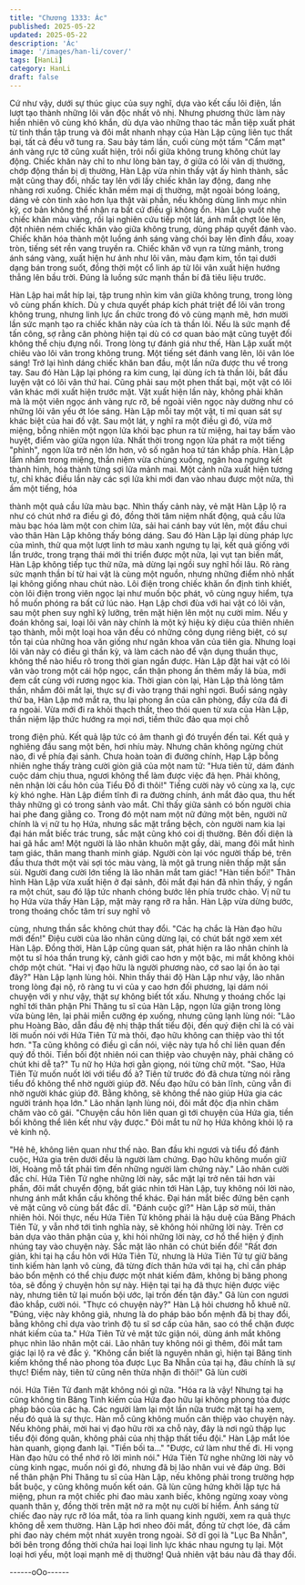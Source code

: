 ```yaml
---
title: "Chương 1333: Ác"
published: 2025-05-22
updated: 2025-05-22
description: 'Ác'
image: '/images/han-li/cover/'
tags: [HanLi]
category: HanLi
draft: false
---
```


Cứ như vậy, dưới sự thúc giục của suy nghĩ, dựa vào kết cấu lôi
điện, lần lượt tạo thành những lôi văn độc nhất vô nhị.
Nhưng phương thức làm này hiển nhiên vô cùng khó khắn, dù
dựa vào những thao tác mẫn tiệp xuất phát từ tinh thần tập trung
và đôi mắt nhanh nhạy của Hàn Lập cũng liên tục thất bại, tất cả
đều vỡ tung ra.
Sau bảy tám lần, cuối cùng một tấm "Cẩm mạt" ánh vàng rực tỡ
cũng xuất hiện, trôi nổi giữa không trung không chút lay động.
Chiếc khăn này chỉ to như lòng bàn tay, ở giữa có lôi vân dị
thường, chớp động thần bị dị thường, Hàn Lập vừa nhìn thấy vật
ấy hình thành, sắc mặt cũng thay đổi, nhấc tay lên với lấy chiếc
khăn lay động, đang nhẹ nhàng rơi xuống.
Chiếc khăn mềm mại dị thường, mặt ngoài bóng loáng, dáng vẻ
còn tinh xảo hơn lụa thật vài phần, nếu không dùng linh mục nhìn
kỹ, cơ bản không thể nhận ra bất cứ điều gì không ổn.
Hàn Lập vuốt nhẹ chiếc khăn màu vàng, rồi lại nghiên cứu tiếp
một lát, ánh mắt chợt lóe lên, đột nhiên ném chiếc khăn vào giữa
không trung, dùng pháp quyết đánh vào.
Chiếc khăn hóa thành một luồng ánh sáng vàng chói bay lên đỉnh
đầu, xoay tròn, tiếng sét rền vang truyền ra.
Chiếc khăn vỡ vụn ra từng mảnh, trong ánh sáng vàng, xuất hiện
hư ảnh như lôi vân, màu đạm kim, tồn tại dưới dạng bán trong
suốt, đồng thời một cổ linh áp từ lôi vân xuất hiện hướng thẳng
lên bầu trời.
Đúng là luồng sức mạnh thần bí đã tiêu liệu trước.

Hàn Lập hai mắt híp lại, tập trung nhìn kim vân giữa không trung,
trong lòng vô cùng phấn khích.
Dù y chưa quyết pháp kích phát triệt để lôi vân trong không trung,
nhưng linh lực ẩn chức trong đó vô cùng mạnh mẽ, hơn mười lần
sức mạnh tạo ra chiếc khăn này của ích tà thần lôi. Nếu là sức
mạnh để tấn công, sợ rằng căn phòng hiện tại dù có cơ quan bảo
mật cũng tuyệt đối không thể chịu đựng nổi.
Trong lòng tự đánh giá như thế, Hàn Lập xuất một chiêu vào lôi
vân trong không trung.
Một tiếng sét đánh vang lên, lôi vân lóe sáng! Trở lại hình dáng
chiếc khăn ban đầu, một lần nữa được thu về trong tay.
Sau đó Hàn Lập lại phóng ra kim cung, lại dùng ích tà thần lôi, bắt
đầu luyện vật có lôi vân thứ hai. Cũng phải sau một phen thất bại,
một vật có lôi vân khác mới xuất hiện trước mặt.
Vật xuất hiện lần này, không phải khăn mà là một viên ngọc ánh
vàng rực rỡ, bề ngoài viên ngọc này dường như có những lôi vân
yếu ớt lóe sáng.
Hàn Lập mỗi tay một vật, tỉ mỉ quan sát sự khác biệt của hai đồ
vật.
Sau một lát, y nghĩ ra một điều gì đó, vừa mở miệng, bỗng nhiên
một ngọn lửa khói bạc phun ra từ miệng, hai tay bấm vào huyệt,
điểm vào giữa ngọn lửa.
Nhất thời trong ngọn lửa phát ra một tiếng "phình", ngọn lửa trở
nên lớn hơn, vô số ngân hoa tứ tán khắp phía.
Hàn Lập lẩm nhẩm trong miệng, thần niệm vừa chùng xuống,
ngân hoa ngưng kết thành hình, hóa thành từng sợi lửa mảnh
mai.
Một cảnh nữa xuất hiện tương tự, chỉ khác điều lần này các sợi
lửa khi mới đan vào nhau được một nửa, thì ầm một tiếng, hóa

thành một quả cầu lửa màu bạc.
Nhìn thấy cảnh này, vẻ mặt Hàn Lập lộ ra như có chút nhớ ra điều
gì đó, đồng thời tâm niệm nhất động, quả cầu lửa màu bạc hóa
làm một con chim lửa, sải hai cánh bay vút lên, một đầu chui vào
thân Hàn Lập không thấy bóng dáng.
Sau đó Hàn Lập lại dùng pháp lực của mình, thử qua một lượt
linh tơ màu xanh ngưng tụ lại, kết quả giống với lần trước, trong
trạng thái mới thi triển được một nửa, lại vụt tan biến mất, Hàn
Lập không tiếp tục thử nữa, mà dừng lại ngồi suy nghĩ hồi lâu.
Rõ ràng sức mạnh thần bí từ hai vật là cùng một nguồn, nhưng
những điểm nhỏ nhất lại không giống nhau chút nào. Lôi điện
trong chiếc khăn ổn định tinh khiết, còn lôi điện trong viên ngọc lại
như muốn bộc phát, vô cùng nguy hiểm, tựa hồ muốn phóng ra
bất cứ lúc nào.
Hạn Lập chơi đùa với hai vật có lôi vân, sau một phen suy nghĩ kỹ
lưỡng, trên mặt hiện lên một nụ cười mỉm.
Nếu y đoán không sai, loại lôi vân này chính là một ký hiệu kỳ
diệu của thiên nhiên tạo thành, mỗi một loại hoa văn đều có
những công dụng riêng biệt, có sự tồn tại của những hoa văn
giống như ngân khoa văn của tiên gia.
Nhưng loại lôi vân này có điều gì thần kỳ, và làm cách nào để vận
dụng thuần thục, không thể nào hiểu rõ trong thời gian ngắn
được. Hàn Lập đặt hai vật có lôi vân vào trong một cái hộp ngọc,
cẩn thận phong ấn thêm mấy lá bùa, mới đem cất cùng với rương
ngọc kia.
Thời gian còn lại, Hàn Lập thả lỏng tâm thần, nhắm đôi mắt lại,
thực sự đi vào trạng thái nghỉ ngơi.
Buổi sáng ngày thứ ba, Hàn Lập mở mắt ra, thu lại phong ấn của
căn phòng, đẩy cửa đá đi ra ngoài.
Vừa mới đi ra khỏi thạch thất, theo thói quen từ xưa của Hàn Lập,
thần niệm lập thức hướng ra mọi nơi, tiềm thức đảo qua mọi chỗ

trong điện phủ.
Kết quả lập tức có âm thanh gì đó truyền đến tai.
Kết quả y nghiêng đầu sang một bên, hơi nhíu mày.
Nhưng chân không ngừng chút nào, đi về phía đại sảnh.
Chưa hoàn toàn đi đường chính, Hạp Lập bỗng nhiên nghe thấy
tràng cười giòn giã của một nam tử: "Hưa tiên tử, dám đánh cuộc
dám chịu thua, ngươi không thể làm được việc đã hẹn. Phải
không, nên nhận lời cầu hôn của Tiểu Đồ đi thôi!"
Tiếng cười này vô cùng xa lạ, cực kỳ khó nghe.
Hàn Lập điềm tĩnh đi ra đường chính, ánh mắt đảo qua, thu hết
thảy những gì có trong sảnh vào mắt.
Chỉ thấy giữa sảnh có bốn người chia hai phe đang giằng co.
Trong đó một nam một nữ đứng một bên, người nữ chính là vị nữ
tu họ Hứa, nhưng sắc mặt trắng bệch, còn người nam kia lại đại
hán mắt biếc trác trung, sắc mặt cũng khó coi dị thường.
Bên đối diện là hai gã hắc am! Một người là lão nhân khuôn mặt
gầy, dài, mang đôi mắt hình tam giác, thân mang thanh minh giáp.
Người còn lại vóc người thấp bé, trên đầu thưa thớt một vài sợi
tóc màu vàng, là một gã trung niên thấp mặt sần sùi.
Người đang cười lớn tiếng là lão nhân mắt tam giác!
"Hàn tiền bối!"
Thân hình Hàn Lập vừa xuất hiện ở đại sảnh, đôi mắt đại hán đã
nhìn thấy, ý ngẩn ra một chút, sau đó lập tức nhanh chóng bước
lên phía trước chào.
Vị nữ tu họ Hứa vừa thấy Hàn Lập, mặt mày rạng rỡ ra hẳn.
Hàn Lập vừa dừng bước, trong thoáng chốc tâm trí suy nghĩ vô

cùng, nhưng thần sắc không chút thay đổi.
"Các hạ chắc là Hàn đạo hữu mới đến!" Điệu cười của lão nhân
cũng dừng lại, có chút bất ngờ xem xét Hàn Lập.
Đồng thời, Hàn Lập cũng quan sát, phát hiện ra lão nhân chính là
một tu sĩ hóa thần trung kỳ, cảnh giới cao hơn y một bậc, mi mắt
không khỏi chớp một chút.
"Hai vị đạo hữu là người phương nào, cớ sao lại ồn ào tại đây?"
Hàn Lập lạnh lùng hỏi.
Nhìn thấy thái độ Hàn Lập như vậy, lão nhân trong lòng đại nộ, rõ
ràng tu vi của y cao hơn đối phương, lại dám nói chuyện với y
như vậy, thật sự không biết tốt xấu.
Nhưng y thoáng chốc lại nghĩ tới thân phận Phi Thăng tu sĩ của
Hàn Lập, ngọn lửa giận trong lòng vừa bùng lên, lại phải miễn
cưỡng ép xuống, nhưng cũng lạnh lùng nói:
"Lão phu Hoàng Bảo, dẫn đầu đệ nhị thập thất tiểu đội, đến quý
điện chỉ là có vài lời muốn nói với Hứa Tiên Tử mà thôi, đạo hữu
không can thiệp vào thì tốt hơn.
"Ta cũng không có điều gì cần nói, việc này tựa hồ chỉ liên quan
đến quý đồ thôi. Tiền bối đột nhiên nói can thiệp vào chuyện này,
phải chăng có chút khi dễ ta?" Tu nữ họ Hứa hơi gằn giọng, nói
từng chữ một.
"Sao, Hứa Tiên Tử muốn nuốt lời với tiểu đồ à? Tiên tử trước đó
đã chưa từng nói rằng tiểu đồ không thể nhờ người giúp đỡ. Nếu
đạo hữu có bản lĩnh, cũng vẫn đi nhờ người khác giúp đỡ. Bằng
không, sẽ không thể nào giúp Hứa gia các người tránh họa lớn."
Lão nhân lạnh lùng nói, đôi mắt độc địa nhìn chăm chăm vào cô
gái.
"Chuyện cầu hôn liên quan gì tới chuyện của Hứa gia, tiền bối
không thể liên kết như vậy được." Đôi mắt tu nữ họ Hứa không
khỏi lộ ra vẻ kinh nộ.

"Hê hê, không liên quan như thế nào. Ban đầu khi ngươi và tiểu
đồ đánh cuộc, Hứa gia trên dưới đều là người làm chứng. Đạo
hữu không muốn giữ lời, Hoàng mỗ tất phải tìm đến những người
làm chứng này." Lão nhân cười đắc chí. Hứa Tiên Tử nghe những
lời này, sắc mặt lại trở nên tái hơn vài phần, đôi mắt chuyển động,
bất giác nhìn tới Hàn Lập, tuy không nói lời nào, nhưng ánh mắt
khẩn cầu không thể khác.
Đại hán mắt biếc đứng bên cạnh vẻ mặt cũng vô cùng bất đắc dĩ.
"Đánh cuộc gì?" Hàn Lập sờ mũi, thản nhiên hỏi.
Nói thực, nếu Hứa Tiên Tử không phải là hậu duệ của Băng
Phách Tiên Tử, y vẫn nhớ tới tình nghĩa này, sẽ không hỏi những
lời này.
Trên cơ bản dựa vào thân phận của y, khi hỏi những lời này, cơ hồ
thể hiện ý định nhúng tay vào chuyện này.
Sắc mặt lão nhân có chút biến đổi! "Rất đơn giản, khi tại hạ cầu
hôn với Hứa Tiên Tử, nhưng là Hứa Tiên Tử tự giữ băng tinh
kiếm hàn lạnh vô cùng, đã từng đích thân hứa với tại hạ, chỉ cần
pháp bảo bổn mệnh có thể chịu được một nhát kiếm đâm, không
bị băng phong tỏa, sẽ đồng ý chuyện hôn sự này. Hiện tại tại hạ
đã thực hiện được việc này, nhưng tiên tử lại muốn bội ước, lại
trốn đến tận đây." Gã lùn con ngươi đảo khắp, cười nói.
"Thực có chuyện này?" Hàn Lậ hỏi chương hỗ khuê nữ.
"Đúng, việc này không giả, nhưng là do pháp bảo bổn mệnh đã bị
thay đổi, bằng không chỉ dựa vào trình độ tu sĩ sơ cấp của hăn,
sao có thể chặn được nhát kiếm của ta." Hứa Tiên Tử vẻ mặt tức
giận nói, dùng ánh mắt không phục nhìn lão nhân một cái.
Lão nhân tuy không nói gì thêm, đôi mắt tam giác lại lộ ra vẻ đắc
ý.
"Không cần biết là nguyên nhân gì, hiện tại Băng tinh kiếm không
thể nào phong tỏa được Lục Ba Nhẫn của tại hạ, đâu chính là sự
thực! Điểm này, tiên tử cũng nên thừa nhận đi thôi!" Gã lùn cười

nói.
Hứa Tiên Tử đanh mặt không nói gì nữa.
"Hóa ra là vậy! Nhưng tại hạ cũng không tin Băng Tinh kiếm của
Hứa đạo hữu lại không phong tỏa được pháp bảo của các hạ.
Các người làm lại một lần nữa trước mặt tại hạ xem, nếu đó quả
là sự thực.
Hàn mỗ cũng không muốn căn thiệp vào chuyện này. Nếu không
phải, mời hai vị đạo hữu rời xa chỗ này, đây là nơi ngũ thập lục
tiểu đội đóng quân, không phải của nhị thập thất tiểu đội." Hàn
Lập mắt lóe hàn quanh, giọng đanh lại.
"Tiền bối ta…"
"Được, cứ làm như thế đi. Hi vọng Hàn đạo hữu có thể nhớ rõ lời
mình nói."
Hứa Tiên Tử nghe những lời này vô cùng kinh ngạc, muốn nói gì
đó, nhưng đã bị lão nhân vui vẻ đáp ứng.
Bởi nể thân phận Phi Thăng tu sĩ của Hàn Lập, nếu không phải
trong trường hợp bắt buộc, y cũng không muốn kết oán.
Gã lùn cũng hứng khởi lập tực há miệng, phun ra một chiếc phi
đao màu xanh biếc, không ngừng xoay vòng quanh thân y, đồng
thời trên mặt nở ra một nụ cười bí hiểm.
Ánh sáng từ chiếc đao này rực rỡ lóa mắt, tỏa ra linh quang kinh
người, xem ra quả thực không dễ xem thường.
Hàn Lập hơi nheo đôi mắt, đồng tử chợt lóe, đã cầm phi đao này
chém một nhát xuyên trong ngoài.
Sở dĩ gọi là "Lục Ba Nhẫn", bởi bên trong đồng thời chứa hai loại
linh lực khác nhau ngưng tụ lại. Một loại hơi yếu, một loại mạnh
mẽ dị thường! Quả nhiên vật báu nàu đã thay đổi.

------oOo------
